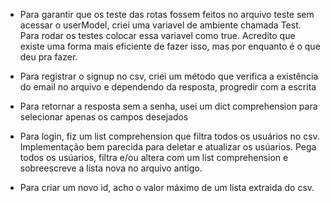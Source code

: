 * Para garantir que os teste das rotas fossem feitos no arquivo teste sem acessar o userModel, criei uma variavel de ambiente chamada Test. Para rodar os testes colocar essa variavel como true. Acredito que existe uma forma mais eficiente de fazer isso, mas por enquanto é o que deu pra fazer. 

* Para registrar o signup no csv, criei um método que verifica a existência do email no arquivo e dependendo da resposta, progredir com a escrita

* Para retornar a resposta sem a senha, usei um dict comprehension para selecionar apenas os campos desejados

* Para login, fiz um list comprehension que filtra todos os usuários no csv. Implementação bem parecida para deletar e atualizar os usúarios. Pega todos os usúarios, filtra e/ou altera com um list comprehension e sobreescreve a lista nova no arquivo antigo. 

* Para criar um novo id, acho o valor máximo de um lista extraida do csv.
